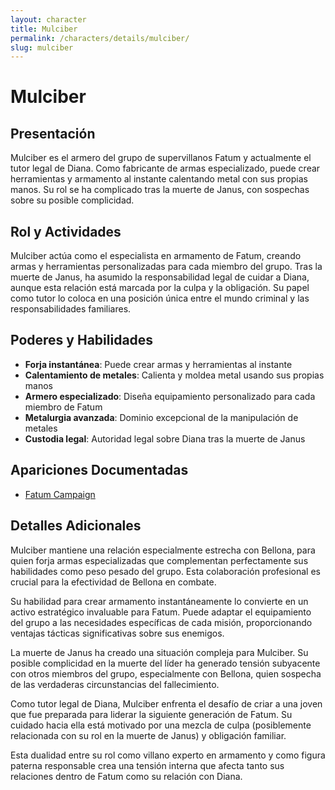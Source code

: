 ```yaml
---
layout: character
title: Mulciber
permalink: /characters/details/mulciber/
slug: mulciber
---
```


# Mulciber

## Presentación
Mulciber es el armero del grupo de supervillanos Fatum y actualmente el tutor legal de Diana. Como fabricante de armas especializado, puede crear herramientas y armamento al instante calentando metal con sus propias manos. Su rol se ha complicado tras la muerte de Janus, con sospechas sobre su posible complicidad.

## Rol y Actividades
Mulciber actúa como el especialista en armamento de Fatum, creando armas y herramientas personalizadas para cada miembro del grupo. Tras la muerte de Janus, ha asumido la responsabilidad legal de cuidar a Diana, aunque esta relación está marcada por la culpa y la obligación. Su papel como tutor lo coloca en una posición única entre el mundo criminal y las responsabilidades familiares.

## Poderes y Habilidades
- **Forja instantánea**: Puede crear armas y herramientas al instante
- **Calentamiento de metales**: Calienta y moldea metal usando sus propias manos
- **Armero especializado**: Diseña equipamiento personalizado para cada miembro de Fatum
- **Metalurgia avanzada**: Dominio excepcional de la manipulación de metales
- **Custodia legal**: Autoridad legal sobre Diana tras la muerte de Janus

## Apariciones Documentadas
- [Fatum Campaign](../../campaigns/fatum/fatum.md)

## Detalles Adicionales
Mulciber mantiene una relación especialmente estrecha con Bellona, para quien forja armas especializadas que complementan perfectamente sus habilidades como peso pesado del grupo. Esta colaboración profesional es crucial para la efectividad de Bellona en combate.

Su habilidad para crear armamento instantáneamente lo convierte en un activo estratégico invaluable para Fatum. Puede adaptar el equipamiento del grupo a las necesidades específicas de cada misión, proporcionando ventajas tácticas significativas sobre sus enemigos.

La muerte de Janus ha creado una situación compleja para Mulciber. Su posible complicidad en la muerte del líder ha generado tensión subyacente con otros miembros del grupo, especialmente con Bellona, quien sospecha de las verdaderas circunstancias del fallecimiento.

Como tutor legal de Diana, Mulciber enfrenta el desafío de criar a una joven que fue preparada para liderar la siguiente generación de Fatum. Su cuidado hacia ella está motivado por una mezcla de culpa (posiblemente relacionada con su rol en la muerte de Janus) y obligación familiar.

Esta dualidad entre su rol como villano experto en armamento y como figura paterna responsable crea una tensión interna que afecta tanto sus relaciones dentro de Fatum como su relación con Diana.